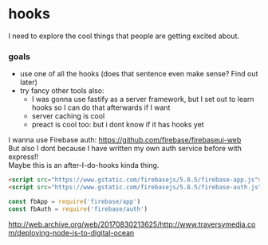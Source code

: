 # hooks
I need to explore the cool things that people are getting excited about.

### goals
- use one of all the hooks (does that sentence even make sense? Find out later)
- try fancy other tools also:
  - I was gonna use fastify as a server framework, but I set out to learn hooks so I can do that afterwards if I want
  - server caching is cool
  - preact is cool too: but i dont know if it has hooks yet

I wanna use Firebase auth: https://github.com/firebase/firebaseui-web  
But also I dont because I have written my own auth service before with express!!  
Maybe this is an after-I-do-hooks kinda thing.
```html
<script src="https://www.gstatic.com/firebasejs/5.8.5/firebase-app.js"></script>
<script src="https://www.gstatic.com/firebasejs/5.8.5/firebase-auth.js"></script>
```
```js
const fbApp = require('firebase/app')
const fbAuth = require('firebase/auth')
```

http://web.archive.org/web/20170830213625/http://www.traversymedia.com/deploying-node-js-to-digital-ocean